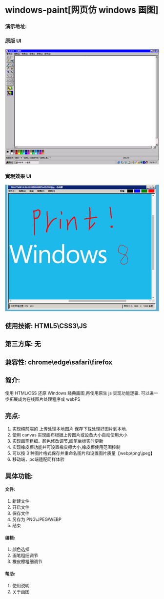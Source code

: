 # windows-paint[网页仿 windows 画图]

### 演示地址:
<a href="https://yanglinyun.github.io/windows-paint/."></a>

### 原版 UI

<img src="./UI/1.png" style="margin:0 auto">

### 實現效果 UI

<img src="./UI/2.PNG" style="margin:0 auto">

## 使用技術: HTML5\CSS3\JS

## 第三方库: 无

## 兼容性: chrome\edge\safari\firefox

## 简介:

使用 HTML\CSS 还原 Windows 经典画图,再使用原生 js 实现功能逻辑.
可以进一步拓展成为在线图片处理程序或 webPS

## 亮点:

1. 实现纯前端的 上传处理本地图片 保存下载处理好图片到本地.
2. 使用 canvas 实现画布根据上传图片或设备大小自动使用大小
3. 实现画笔粗细、颜色修改调节,画笔坐标实时更新
4. 实现橡皮檫功能并可设置橡皮檫大小,橡皮檫使用范围控制
5. 可以按 3 种图片格式保存并重命名图片和设置图片质量【webp\png\jpeg】
6. 移动端，pc端适配同样体验

## 具体功能:

#### 文件:

1. 新建文件
2. 开启文件
3. 保存文件
4. 另存为 PNG\JPEG\WEBP
5. 结束

#### 编辑:

1. 颜色选择
2. 画笔粗细调节
3. 橡皮檫粗细调节

#### 帮助:

1. 使用说明
2. 关于画图

